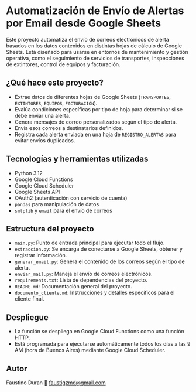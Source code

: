 # Automatización de Envío de Alertas por Email desde Google Sheets

Este proyecto automatiza el envío de correos electrónicos de alerta basados en los datos contenidos en distintas hojas de cálculo de Google Sheets. Está diseñado para usarse en entornos de mantenimiento y gestión operativa, como el seguimiento de servicios de transportes, inspecciones de extintores, control de equipos y facturación.

## ¿Qué hace este proyecto?

- Extrae datos de diferentes hojas de Google Sheets (`TRANSPORTES`, `EXTINTORES`, `EQUIPOS`, `FACTURACIÓN`).
- Evalúa condiciones específicas por tipo de hoja para determinar si se debe enviar una alerta.
- Genera mensajes de correo personalizados según el tipo de alerta.
- Envía esos correos a destinatarios definidos.
- Registra cada alerta enviada en una hoja de `REGISTRO_ALERTAS` para evitar envíos duplicados.

## Tecnologías y herramientas utilizadas

- Python 3.12
- Google Cloud Functions
- Google Cloud Scheduler
- Google Sheets API
- OAuth2 (autenticación con servicio de cuenta)
- `pandas` para manipulación de datos
- `smtplib` y `email` para el envío de correos

## Estructura del proyecto

- `main.py`: Punto de entrada principal para ejecutar todo el flujo.
- `extraccion.py`: Se encarga de conectarse a Google Sheets, obtener y registrar información.
- `generar_email.py`: Genera el contenido de los correos según el tipo de alerta.
- `enviar_mail.py`: Maneja el envío de correos electrónicos.
- `requirements.txt`: Lista de dependencias del proyecto.
- `README.md`: Documentación general del proyecto.
- `documento_cliente.md`: Instrucciones y detalles específicos para el cliente final.

## Despliegue

- La función se despliega en Google Cloud Functions como una función HTTP.
- Está programada para ejecutarse automáticamente todos los días a las 9 AM (hora de Buenos Aires) mediante Google Cloud Scheduler.

## Autor

Faustino Duran 
📧 faustigzmd@gmail.com

